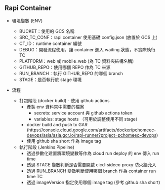 ## Rapi Container

- 環境變數 (ENV)
    - BUCKET：使用的 GCS 名稱
    - SRC_TC_CONF：rapi container 使用基礎 config.json (放置於 GCS 上) 
    - CT_ID：runtime container 編號
    - DEBUG：開發流程使用，讓 container 進入 waiting 狀態，不實際執行 TC
    - PLATFORM：web 或 mobile_web (為 TC 資料夾結構名稱)
    - GITHUB_REPO：使用哪個 REPO 作為 TC 來源
    - RUN_BRANCH：執行 GITHUB_REPO 的哪個 branch
    - STAGE：是否執行於 stage 環境


- 流程
    - 打包階段 (docker build) - 使用 github actions
        - 產製 env 資料夾中需要的檔案
            - secrets: service account 與 github actions token
            - variables: stage hosts （可用於調整使用不同 stage）
        - docker build and push to GAR (https://console.cloud.google.com/artifacts/docker/pchomeec-devops/asia/asia.gcr.io/rapi-runner?project=pchomeec-devops)
        - 使用 github sha short 作為 image tag
    - 執行階段 (Jenkins Pipeline)
        - 透過參數化建置將環境變數等作為 cloud run deploy 的 env 傳入 run time 
        - 透過 STAGE 變數判斷是否需要開啟 cicd-sideex-proxy 防火牆允入
        - 透過 RUN_BRANCH 變數判斷使用哪個 branch 作為 container run time TC
        - 透過 imageVersion 指定使用哪個 image tag (參考 github sha short)